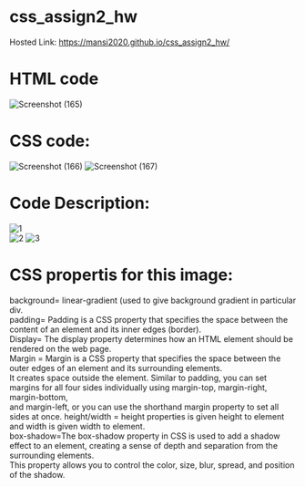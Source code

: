 # css_assign2_hw
Hosted Link: https://mansi2020.github.io/css_assign2_hw/
# HTML code
![Screenshot (165)](https://github.com/mansi2020/css_assign2_hw/assets/57188328/c89b4562-e27c-49d4-b685-3963d5784ef0)



      
# CSS code:  

![Screenshot (166)](https://github.com/mansi2020/css_assign2_hw/assets/57188328/b6a1dd5c-f17b-4162-9fb0-29e58e9e8811)
![Screenshot (167)](https://github.com/mansi2020/css_assign2_hw/assets/57188328/70661109-24f3-4d5e-9b9c-e3c96b59e18d)

# Code Description:
![1](https://github.com/mansi2020/css_assign2_hw/assets/57188328/f4f769a4-c439-42aa-8b8b-796277955b96!)  
![2](https://github.com/mansi2020/css_assign2_hw/assets/57188328/e6c80628-a8a7-4c3d-bc07-7b56a96fe013)
![3](https://github.com/mansi2020/css_assign2_hw/assets/57188328/bf362d72-27b6-459f-b2d3-98e2dad26c6b)


# CSS propertis for this image:  
background= linear-gradient (used to give background gradient in particular div.  
padding= Padding is a CSS property that specifies the space between the content of an element and its inner edges (border).  
Display= The display property determines how an HTML element should be rendered on the web page.   
Margin =  Margin is a CSS property that specifies the space between the outer edges of an element and its surrounding elements.  
It creates space outside the element. Similar to padding, you can set margins for all four sides individually using margin-top, margin-right, margin-bottom,   
and margin-left, or you can use the shorthand margin property to set all sides at once.
height/width = height properties is given height to element and width is given width to element.  
box-shadow=The box-shadow property in CSS is used to add a shadow effect to an element, creating a sense of depth and separation from the surrounding elements.   
This property allows you to control the color, size, blur, spread, and position of the shadow.  
